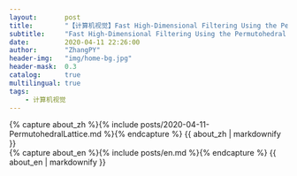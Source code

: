 ```yaml
---
layout:       post
title:        "【计算机视觉】Fast High-Dimensional Filtering Using the Permutohedral Lattice"
subtitle:     "Fast High-Dimensional Filtering Using the Permutohedral Lattice"
date:         2020-04-11 22:26:00
author:       "ZhangPY"
header-img:   "img/home-bg.jpg"
header-mask:  0.3
catalog:      true
multilingual: true
tags:
    - 计算机视觉
---
```


<!-- Chinese Version -->
<div class="zh post-container">
    {% capture about_zh %}{% include posts/2020-04-11-PermutohedralLattice.md %}{% endcapture %}
    {{ about_zh | markdownify }}
</div>

<!-- English Version -->
<div class="en post-container">
    {% capture about_en %}{% include posts/en.md %}{% endcapture %}
    {{ about_en | markdownify }}
</div>
